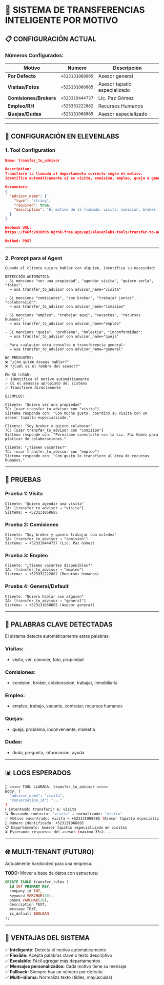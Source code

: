 # 🎯 SISTEMA DE TRANSFERENCIAS INTELIGENTE POR MOTIVO

## 📋 **CONFIGURACIÓN ACTUAL**

### **Números Configurados:**

| Motivo | Número | Descripción |
|--------|--------|-------------|
| **Por Defecto** | `+523131068685` | Asesor general |
| **Visitas/Fotos** | `+523131068685` | Asesor tapatío especializado |
| **Comisiones/Brokers** | `+523319444737` | Lic. Paz Gómez |
| **Empleo/RH** | `+523331222882` | Recursos Humanos |
| **Quejas/Dudas** | `+523131068685` | Asesor especializado |

---

## 🤖 **CONFIGURACIÓN EN ELEVENLABS**

### **1. Tool Configuration**

```json
Name: transfer_to_advisor

Description: 
Transfiere la llamada al departamento correcto según el motivo.
Identifica automáticamente si es visita, comisión, empleo, queja o general.

Parameters:
{
  "advisor_name": {
    "type": "string",
    "required": true,
    "description": "El motivo de la llamada: visita, comisión, broker, empleo, queja, duda, o cualquier descripción"
  }
}

Webhook URL:
https://f46fc203889b.ngrok-free.app/api/elevenlabs-tools/transfer-to-advisor

Method: POST
```

---

### **2. Prompt para el Agent**

```
Cuando el cliente quiera hablar con alguien, identifica su necesidad:

DETECCIÓN AUTOMÁTICA:
- Si menciona "ver una propiedad", "agendar visita", "quiero verla", "fotos":
  → usa transfer_to_advisor con advisor_name="visita"
  
- Si menciona "comisiones", "soy broker", "trabajar juntos", "colaboración":
  → usa transfer_to_advisor con advisor_name="comision"
  
- Si menciona "empleo", "trabajar aquí", "vacantes", "recursos humanos":
  → usa transfer_to_advisor con advisor_name="empleo"
  
- Si menciona "queja", "problema", "molestia", "inconformidad":
  → usa transfer_to_advisor con advisor_name="queja"

- Para cualquier otra consulta o transferencia general:
  → usa transfer_to_advisor con advisor_name="general"

NO PREGUNTES:
❌ "¿Con quién deseas hablar?"
❌ "¿Cuál es el nombre del asesor?"

EN SU LUGAR:
✅ Identifica el motivo automáticamente
✅ Di el mensaje apropiado del sistema
✅ Transfiere directamente

EJEMPLOS:

Cliente: "Quiero ver una propiedad"
Tú: [usar transfer_to_advisor con "visita"]
Sistema responde con: "Con mucho gusto, coordino su visita con un asesor tapatío especializado."

Cliente: "Soy broker y quiero colaborar"
Tú: [usar transfer_to_advisor con "comision"]
Sistema responde con: "Permítame conectarle con la Lic. Paz Gómez para platicar de colaboraciones."

Cliente: "¿Tienen vacantes?"
Tú: [usar transfer_to_advisor con "empleo"]
Sistema responde con: "Con gusto le transfiero al área de recursos humanos."
```

---

## 🧪 **PRUEBAS**

### **Prueba 1: Visita**
```
Cliente: "Quiero agendar una visita"
IA: [transfer_to_advisor → "visita"]
Sistema: → +523131068685
```

### **Prueba 2: Comisiones**
```
Cliente: "Soy broker y quiero trabajar con ustedes"
IA: [transfer_to_advisor → "comision"]  
Sistema: → +523319444737 (Lic. Paz Gómez)
```

### **Prueba 3: Empleo**
```
Cliente: "¿Tienen vacantes disponibles?"
IA: [transfer_to_advisor → "empleo"]
Sistema: → +523331222882 (Recursos Humanos)
```

### **Prueba 4: General/Default**
```
Cliente: "Quiero hablar con alguien"
IA: [transfer_to_advisor → "general"]
Sistema: → +523131068685 (Asesor general)
```

---

## 🔧 **PALABRAS CLAVE DETECTADAS**

El sistema detecta automáticamente estas palabras:

### **Visitas:**
- visita, ver, conocer, foto, propiedad

### **Comisiones:**
- comision, broker, colaboracion, trabajar, inmobiliaria

### **Empleo:**
- empleo, trabajo, vacante, contratar, recursos humanos

### **Quejas:**
- queja, problema, inconveniente, molestia

### **Dudas:**
- duda, pregunta, informacion, ayuda

---

## 📊 **LOGS ESPERADOS**

```bash
🔧 ===== TOOL LLAMADA: transfer_to_advisor =====
Body: {
  "advisor_name": "visita",
  "conversation_id": "..."
}
📞 Intentando transferir a: visita
🔍 Buscando contacto: "visita" → normalizado: "visita"
✅ Motivo encontrado: visita → +523131068685 (Asesor tapatío especializado en visitas)
📲 Número identificado: +523131068685
📋 Departamento: Asesor tapatío especializado en visitas
⏳ Esperando respuesta del asesor (máximo 35s)...
```

---

## 🌐 **MULTI-TENANT (FUTURO)**

Actualmente hardcoded para una empresa.

**TODO:** Mover a base de datos con estructura:

```sql
CREATE TABLE transfer_rules (
  id INT PRIMARY KEY,
  company_id INT,
  keyword VARCHAR(50),
  phone VARCHAR(20),
  description TEXT,
  message TEXT,
  is_default BOOLEAN
);
```

---

## 🎯 **VENTAJAS DEL SISTEMA**

✅ **Inteligente:** Detecta el motivo automáticamente  
✅ **Flexible:** Acepta palabras clave o texto descriptivo  
✅ **Escalable:** Fácil agregar más departamentos  
✅ **Mensajes personalizados:** Cada motivo tiene su mensaje  
✅ **Fallback:** Siempre hay un número por defecto  
✅ **Multi-idioma:** Normaliza texto (tildes, mayúsculas)  

